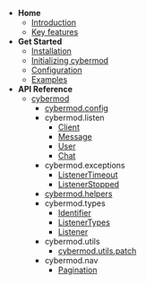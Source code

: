 <!-- docs/_sidebar.md -->

- **Home**
    - [Introduction](/#cybermod)
    - [Key features](/#key-features)
- **Get Started**
    - [Installation](/get-started/installation.md)
    - [Initializing cybermod](/get-started/initialization.md)
    - [Configuration](/get-started/configuration.md)
    - [Examples](/get-started/examples.md)
- **API Reference**
    - [cybermod](/cybermod/index)
        - [cybermod.config](/cybermod/config/index)
        - cybermod.listen
            - [Client](/cybermod/listen/client)
            - [Message](/cybermod/listen/message)
            - [User](/cybermod/listen/user)
            - [Chat](/cybermod/listen/chat)
        - cybermod.exceptions
            - [ListenerTimeout](/cybermod/exceptions/listener-timeout)
            - [ListenerStopped](/cybermod/exceptions/listener-stopped)
        - [cybermod.helpers](/cybermod/helpers/index)
        - cybermod.types
            - [Identifier](/cybermod/types/identifier)
            - [ListenerTypes](/cybermod/types/listener-types)
            - [Listener](/cybermod/types/listener)
        - cybermod.utils
            - [cybermod.utils.patch](/cybermod/utils/patch)
        - cybermod.nav
            - [Pagination](/cybermod/nav/pagination)